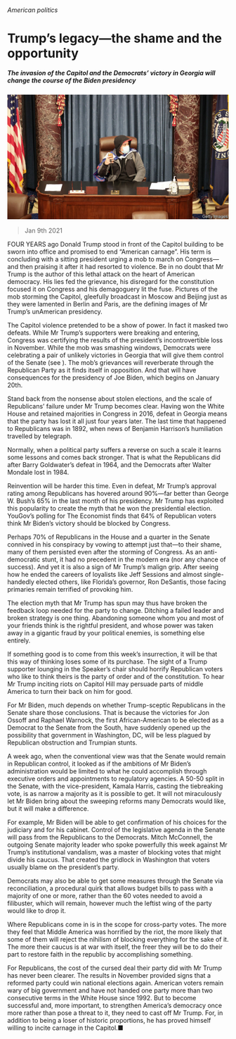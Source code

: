 ###### American politics

# Trump’s legacy—the shame and the opportunity 

##### The invasion of the Capitol and the Democrats’ victory in Georgia will change the course of the Biden presidency 

![image](images/20210109_LDD001_0.jpg) 

> Jan 9th 2021 


FOUR YEARS ago Donald Trump stood in front of the Capitol building to be sworn into office and promised to end “American carnage”. His term is concluding with a sitting president urging a mob to march on Congress—and then praising it after it had resorted to violence. Be in no doubt that Mr Trump is the author of this lethal attack on the heart of American democracy. His lies fed the grievance, his disregard for the constitution focused it on Congress and his demagoguery lit the fuse. Pictures of the mob storming the Capitol, gleefully broadcast in Moscow and Beijing just as they were lamented in Berlin and Paris, are the defining images of Mr Trump’s unAmerican presidency.


The Capitol violence pretended to be a show of power. In fact it masked two defeats. While Mr Trump’s supporters were breaking and entering, Congress was certifying the results of the president’s incontrovertible loss in November. While the mob was smashing windows, Democrats were celebrating a pair of unlikely victories in Georgia that will give them control of the Senate (see ). The mob’s grievances will reverberate through the Republican Party as it finds itself in opposition. And that will have consequences for the presidency of Joe Biden, which begins on January 20th.



Stand back from the nonsense about stolen elections, and the scale of Republicans’ failure under Mr Trump becomes clear. Having won the White House and retained majorities in Congress in 2016, defeat in Georgia means that the party has lost it all just four years later. The last time that happened to Republicans was in 1892, when news of Benjamin Harrison’s humiliation travelled by telegraph.


Normally, when a political party suffers a reverse on such a scale it learns some lessons and comes back stronger. That is what the Republicans did after Barry Goldwater’s defeat in 1964, and the Democrats after Walter Mondale lost in 1984.


Reinvention will be harder this time. Even in defeat, Mr Trump’s approval rating among Republicans has hovered around 90%—far better than George W. Bush’s 65% in the last month of his presidency. Mr Trump has exploited this popularity to create the myth that he won the presidential election. YouGov’s polling for The Economist finds that 64% of Republican voters think Mr Biden’s victory should be blocked by Congress.


Perhaps 70% of Republicans in the House and a quarter in the Senate connived in his conspiracy by vowing to attempt just that—to their shame, many of them persisted even after the storming of Congress. As an anti-democratic stunt, it had no precedent in the modern era (nor any chance of success). And yet it is also a sign of Mr Trump’s malign grip. After seeing how he ended the careers of loyalists like Jeff Sessions and almost single-handedly elected others, like Florida’s governor, Ron DeSantis, those facing primaries remain terrified of provoking him.


The election myth that Mr Trump has spun may thus have broken the feedback loop needed for the party to change. Ditching a failed leader and broken strategy is one thing. Abandoning someone whom you and most of your friends think is the rightful president, and whose power was taken away in a gigantic fraud by your political enemies, is something else entirely.


If something good is to come from this week’s insurrection, it will be that this way of thinking loses some of its purchase. The sight of a Trump supporter lounging in the Speaker’s chair should horrify Republican voters who like to think theirs is the party of order and of the constitution. To hear Mr Trump inciting riots on Capitol Hill may persuade parts of middle America to turn their back on him for good.


For Mr Biden, much depends on whether Trump-sceptic Republicans in the Senate share those conclusions. That is because the victories for Jon Ossoff and Raphael Warnock, the first African-American to be elected as a Democrat to the Senate from the South, have suddenly opened up the possibility that government in Washington, DC, will be less plagued by Republican obstruction and Trumpian stunts.


A week ago, when the conventional view was that the Senate would remain in Republican control, it looked as if the ambitions of Mr Biden’s administration would be limited to what he could accomplish through executive orders and appointments to regulatory agencies. A 50-50 split in the Senate, with the vice-president, Kamala Harris, casting the tiebreaking vote, is as narrow a majority as it is possible to get. It will not miraculously let Mr Biden bring about the sweeping reforms many Democrats would like, but it will make a difference.


For example, Mr Biden will be able to get confirmation of his choices for the judiciary and for his cabinet. Control of the legislative agenda in the Senate will pass from the Republicans to the Democrats. Mitch McConnell, the outgoing Senate majority leader who spoke powerfully this week against Mr Trump’s institutional vandalism, was a master of blocking votes that might divide his caucus. That created the gridlock in Washington that voters usually blame on the president’s party.


Democrats may also be able to get some measures through the Senate via reconciliation, a procedural quirk that allows budget bills to pass with a majority of one or more, rather than the 60 votes needed to avoid a filibuster, which will remain, however much the leftist wing of the party would like to drop it.


Where Republicans come in is in the scope for cross-party votes. The more they feel that Middle America was horrified by the riot, the more likely that some of them will reject the nihilism of blocking everything for the sake of it. The more their caucus is at war with itself, the freer they will be to do their part to restore faith in the republic by accomplishing something.


For Republicans, the cost of the cursed deal their party did with Mr Trump has never been clearer. The results in November provided signs that a reformed party could win national elections again. American voters remain wary of big government and have not handed one party more than two consecutive terms in the White House since 1992. But to become successful and, more important, to strengthen America’s democracy once more rather than pose a threat to it, they need to cast off Mr Trump. For, in addition to being a loser of historic proportions, he has proved himself willing to incite carnage in the Capitol.■

